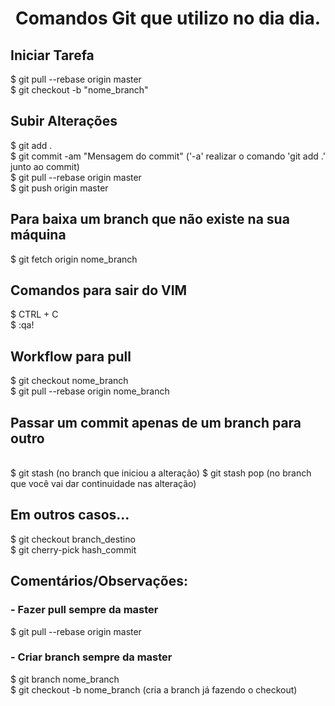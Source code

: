 <h1 align="center">Comandos Git que utilizo no dia dia.</h1>
<h2>Iniciar Tarefa</h2>
$ git pull --rebase origin master
<br>
$ git checkout -b "nome_branch"
<br>
<h2>Subir Alterações</h2>
$ git add .
<br>
$ git commit -am "Mensagem do commit" ('-a' realizar o comando 'git add .' junto ao commit)
<br>
$ git pull --rebase origin master
<br>
$ git push origin master
<br>
<h2>Para baixa um branch que não existe na sua máquina</h2>
$ git fetch origin nome_branch
<br>
<h2>Comandos para sair do VIM</h2>
$ CTRL + C
<br>
$ :qa!
<br>
<h2>Workflow para pull</h2>
$ git checkout nome_branch
<br>
$ git pull --rebase origin nome_branch
<br>
<h2>Passar um commit apenas de um branch para outro</h2>
<br>
$ git stash (no branch que iniciou a alteração)
$ git stash pop (no branch que você vai dar continuidade nas alteração)
<h2>Em outros casos...</h2>
$ git checkout branch_destino
<br>
$ git cherry-pick hash_commit
<br>
<h2>Comentários/Observações:</h2>
<h3>- Fazer pull sempre da master</h3>
$ git pull --rebase origin master
<br>
<h3>- Criar branch sempre da master</h3>
$ git branch nome_branch
<br>
$ git checkout -b nome_branch (cria a branch já fazendo o checkout)

